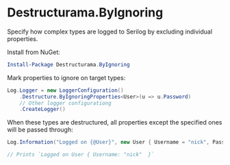 # Destructurama.ByIgnoring

Specify how complex types are logged to Serilog by excluding individual properties.

Install from NuGet:

```powershell
Install-Package Destructurama.ByIgnoring
```

Mark properties to ignore on target types:

```csharp
Log.Logger = new LoggerConfiguration()
    .Destructure.ByIgnoringProperties<User>(u => u.Password)
    // Other logger configurationg
    .CreateLogger()
```

When these types are destructured, all properties except the specified ones will be passed through:

```csharp
Log.Information("Logged on {@User}", new User { Username = "nick", Password = "This is ignored" });

// Prints `Logged on User { Username: "nick"  }`
```

